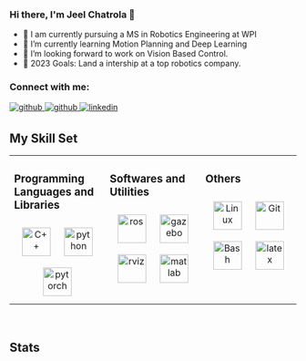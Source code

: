 ### Hi there, I'm Jeel Chatrola 👋

- 🔭 I am currently pursuing a MS in Robotics Engineering at WPI
- 🌱 I’m currently learning Motion Planning and Deep Learning
- 👯 I’m looking forward to work on Vision Based Control.
- 🥅 2023 Goals: Land a intership at a top robotics company.

### Connect with me:

<a href="mailto:jeelchatrola046@gmail.com" target="_blank">
<img src=https://img.shields.io/badge/Gmail-D14836?style=for-the-badge&logo=gmail&logoColor=white alt=github style="margin-bottom: 5px;" />
</a>

<a href="https://github.com/JeelChatrola" target="_blank">
<img src=https://img.shields.io/badge/github-%2324292e.svg?&style=for-the-badge&logo=github&logoColor=white alt=github style="margin-bottom: 5px;" />
</a>

<a href="https://www.linkedin.com/in/jeel-chatrola-5110141b9/" target="_blank">
<img src=https://img.shields.io/badge/linkedin-%231E77B5.svg?&style=for-the-badge&logo=linkedin&logoColor=white alt=linkedin style="margin-bottom: 5px;" />
</a>

<br />

## My Skill Set  
<table><tr><td valign="top" width="33%">

### Programming Languages and Libraries
<div align="center">  
<img style="margin: 10px" src="https://utkarshmishra04.github.io/images/skills/c++.png" alt="C++" height="50" />  
<img style="margin: 10px" src="https://utkarshmishra04.github.io/images/skills/python.png" alt="python" height="50" /> 
<img style="margin: 10px" src="https://utkarshmishra04.github.io/images/skills/pytorch.png" alt="pytorch" height="50" />  
  
<!-- <img style="margin: 10px" src="https://utkarshmishra04.github.io/images/skills/tensorflow.png" alt="tf" height="50" />   -->
<!-- <img style="margin: 10px" src="https://utkarshmishra04.github.io/images/skills/jax.png" alt="jax" height="50" />   -->
<!-- <img style="margin: 10px" src="https://utkarshmishra04.github.io/images/skills/react.png" alt="react" height="50" />  -->
<!-- <img style="margin: 10px" src="https://utkarshmishra04.github.io/images/skills/node.png" alt="node" height="50" />   -->
<!-- <img style="margin: 10px" src="https://utkarshmishra04.github.io/images/skills/sql.png" alt="sql" height="50" />   -->
<!-- <img style="margin: 10px" src="https://utkarshmishra04.github.io/images/skills/html.png" alt="html" height="50" />   -->
<!-- <img style="margin: 10px" src="https://utkarshmishra04.github.io/images/skills/css.png" alt="css" height="50" />   -->
</div>

</td><td valign="top" width="33%">

### Softwares and Utilities  
<div align="center">  
<img style="margin: 10px" src="https://github.com/JeelChatrola/jeelchatrola.github.io/tree/master/assets/img/skills/ros.png" alt="ros" height="50" />  
<img style="margin: 10px" src="https://github.com/JeelChatrola/jeelchatrola.github.io/tree/master/assets/img/skills/gazebo.png" alt="gazebo" height="50" />  
<img style="margin: 10px" src="https://github.com/JeelChatrola/jeelchatrola.github.io/tree/master/assets/img/skills/rviz.png" alt="rviz" height="50" />  
<!-- <img style="margin: 10px" src="https://utkarshmishra04.github.io/images/skills/docker.png" alt="docker" height="50" />   -->
<img style="margin: 10px" src="https://github.com/JeelChatrola/jeelchatrola.github.io/tree/master/assets/img/skills/matlab.png" alt="matlab" height="50" />  
</div>

</td><td valign="top" width="33%">

### Others  
<div align="center">  
<img style="margin: 10px" src="https://github.com/JeelChatrola/jeelchatrola.github.io/tree/master/assets/img/skills/ubuntu.png" alt="Linux" height="50" />  
<img style="margin: 10px" src="https://github.com/JeelChatrola/jeelchatrola.github.io/tree/master/assets/img/skills/git-scm-icon.png" alt="Git" height="50" />  
<img style="margin: 10px" src="https://github.com/JeelChatrola/jeelchatrola.github.io/tree/master/assets/img/skills/gnu_bash-icon.png" alt="Bash" height="50" />  
<img style="margin: 10px" src="https://github.com/JeelChatrola/jeelchatrola.github.io/tree/master/assets/img/skills/latex.png" alt="latex" height="50" />  
</div>

</td></tr></table>    

<br/>  

## Stats

<!--
<br>
<p align=center>
  <div align=center>
    <img max-width="40%" align="center" src="https://github-readme-streak-stats.herokuapp.com/?user=Utkarshmishra04&hide_border=true&date_format=M%20j%5B%2C%20Y%5D">
    <img max-width="40%" align="center" src="https://github-readme-stats.vercel.app/api?username=utkarshmishra04&show_icons=true&hide_border=true">
  </div>
</p>
-->



